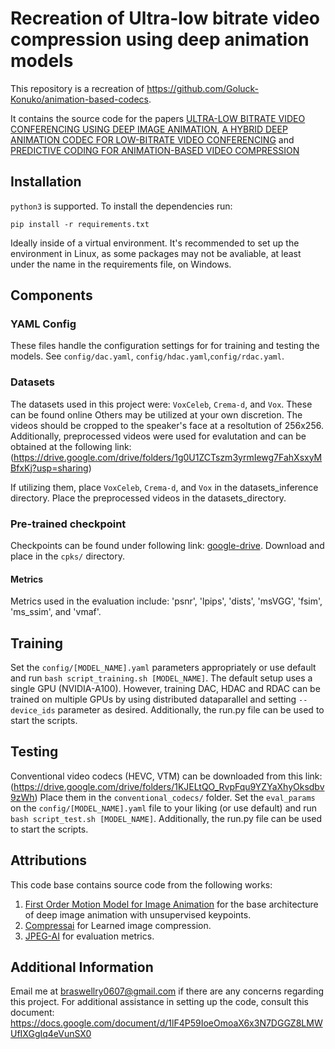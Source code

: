 # Recreation of Ultra-low bitrate video compression using deep animation models
This repository is a recreation of https://github.com/Goluck-Konuko/animation-based-codecs.

It contains the source code for the papers
[ULTRA-LOW BITRATE VIDEO CONFERENCING USING DEEP IMAGE ANIMATION](https://arxiv.org/abs/2012.00346v1),
[A HYBRID DEEP ANIMATION CODEC FOR LOW-BITRATE VIDEO CONFERENCING](https://arxiv.org/abs/2207.13530) and 
[PREDICTIVE CODING FOR ANIMATION-BASED VIDEO COMPRESSION](https://arxiv.org/abs/2307.04187)


## Installation

 ```python3``` is supported. To install the dependencies run:
```
pip install -r requirements.txt
```
Ideally inside of a virtual environment. It's recommended to set up the environment in Linux, as some packages may not be avaliable, at least under the name in the requirements file, on Windows.

## Components

### YAML Config
These files handle the configuration settings for for training and testing the models. 
See ```config/dac.yaml```, ```config/hdac.yaml```,```config/rdac.yaml```.


### Datasets
The datasets used in this project were: ```VoxCeleb```, ```Crema-d```, and ```Vox```.
These can be found online Others may be utilized at your own discretion.
The videos should be cropped to the speaker's face at a resoltution of 256x256.
Additionally, preprocessed videos were used for evalutation and can be obtained at the following link: (https://drive.google.com/drive/folders/1g0U1ZCTszm3yrmIewg7FahXsxyMBfxKj?usp=sharing)

If utilizing them, place ```VoxCeleb```, ```Crema-d```, and ```Vox``` in the datasets_inference directory.
Place the preprocessed videos in the datasets_directory.

### Pre-trained checkpoint
Checkpoints can be found under following link: [google-drive](https://drive.google.com/drive/folders/1_jIt9Bg-o_1-8_11DkVuHBvqHQH5e4tS). Download and place in the ```cpks/``` directory.



#### Metrics
Metrics used in the evaluation include: 'psnr', 'lpips', 'dists', 'msVGG', 'fsim', 'ms_ssim', and 'vmaf'.


## Training
Set the ```config/[MODEL_NAME].yaml``` parameters appropriately or use default  and run ```bash script_training.sh [MODEL_NAME]```. 
The default setup uses a single GPU (NVIDIA-A100). However, training DAC, HDAC and RDAC can be trained on multiple GPUs by using distributed dataparallel and setting ```--device_ids``` parameter as desired.
Additionally, the run.py file can be used to start the scripts.

## Testing
Conventional video codecs (HEVC, VTM) can be downloaded from this link: (https://drive.google.com/drive/folders/1KJELtQO_RvpFqu9YZYaXhyOksdbv9zWh) 
Place them in the ```conventional_codecs/``` folder.
Set the ```eval_params``` on the ```config/[MODEL_NAME].yaml``` file to your liking (or use default) and run ```bash script_test.sh [MODEL_NAME]```.
Additionally, the run.py file can be used to start the scripts.


## Attributions
This code base  contains source code from the following works:
1.  [First Order Motion Model for Image Animation](https://papers.nips.cc/paper/8935-first-order-motion-model-for-image-animation) for the base architecture of deep image animation with unsupervised keypoints.
2. [Compressai](https://github.com/InterDigitalInc/CompressAI) for Learned image compression.
3. [JPEG-AI](https://gitlab.com/wg1/jpeg-ai/jpeg-ai-qaf) for evaluation metrics.

## Additional Information
Email me at braswellry0607@gmail.com if there are any concerns regarding this project.
For additional assistance in setting up the code, consult this document: https://docs.google.com/document/d/1lF4P59IoeOmoaX6x3N7DGGZ8LMWUfIXGgIq4eVunSX0
